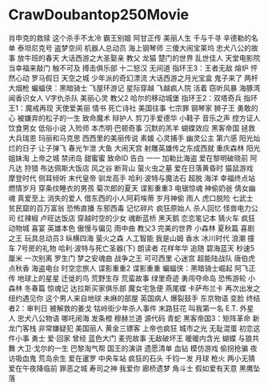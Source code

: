 # CrawDoubantop250Movie
肖申克的救赎
这个杀手不太冷
霸王别姬
阿甘正传
美丽人生
千与千寻
辛德勒的名单
泰坦尼克号
盗梦空间
机器人总动员
海上钢琴师
三傻大闹宝莱坞
忠犬八公的故事
放牛班的春天
大话西游之大圣娶亲
教父
龙猫
楚门的世界
乱世佳人
天堂电影院
当幸福来敲门
触不可及
搏击俱乐部
十二怒汉
无间道
指环王3：王者无敌
熔炉
怦然心动
罗马假日
天空之城
少年派的奇幻漂流
大话西游之月光宝盒
鬼子来了
两杆大烟枪
蝙蝠侠：黑暗骑士
飞屋环游记
星际穿越
飞越疯人院
活着
窃听风暴
海豚湾
闻香识女人
V字仇杀队
美丽心灵
教父2
哈尔的移动城堡
指环王2：双塔奇兵
指环王1：魔戒再现
天使爱美丽
情书
死亡诗社
美国往事
七宗罪
钢琴家
狮子王
勇敢的心
被嫌弃的松子的一生
致命魔术
辩护人
剪刀手爱德华
小鞋子
音乐之声
控方证人
饮食男女
低俗小说
入殓师
本杰明·巴顿奇事
沉默的羔羊
蝴蝶效应
黑客帝国
拯救大兵瑞恩
玛丽和马克思
西西里的美丽传说
素媛
心灵捕手
幽灵公主
第六感
阳光灿烂的日子
让子弹飞
春光乍泄
大鱼
大闹天宫
射雕英雄传之东成西就
重庆森林
阳光姐妹淘
上帝之城
禁闭岛
甜蜜蜜
致命ID
告白
一一
加勒比海盗
爱在黎明破晓前
阿凡达
狩猎
布达佩斯大饭店
风之谷
断背山
萤火虫之墓
爱在日落黄昏时
猫鼠游戏
摩登时代
侧耳倾听
末代皇帝
驯龙高手
哈利·波特与魔法石
超脱
海洋
幸福终点站
燃情岁月
穿条纹睡衣的男孩
菊次郎的夏天
谍影重重3
电锯惊魂
神偷奶爸
倩女幽魂
真爱至上
消失的爱人
借东西的小人阿莉埃蒂
岁月神偷
雨人
虎口脱险
七武士
贫民窟的百万富翁
恐怖直播
东邪西毒
记忆碎片
疯狂原始人
杀人回忆
怪兽电力公司
红辣椒
卢旺达饭店
穿越时空的少女
魂断蓝桥
黑天鹅
恋恋笔记本
猜火车
疯狂动物城
喜宴
英雄本色
傲慢与偏见
雨中曲
教父3
完美的世界
小森林 夏秋篇
喜剧之王
玩具总动员3
纵横四海
萤火之森
人工智能
我是山姆
香水
冰川时代
浪潮
撞车
7号房的礼物
哈利·波特与死亡圣器(下)
朗读者
花样年华
追随
碧海蓝天
秒速5厘米
一次别离
罗生门
梦之安魂曲
战争之王
可可西里
心迷宫
超能陆战队
唐伯虎点秋香
海盗电台
时空恋旅人
谍影重重2
谍影重重
蝙蝠侠：黑暗骑士崛起
阿飞正传
地球上的星星
迁徙的鸟
荒野生存
荒蛮故事
绿里奇迹
勇闯夺命岛
恐怖游轮
小森林 冬春篇
惊魂记
达拉斯买家俱乐部
魔女宅急便
燕尾蝶
卡萨布兰卡
再次出发之纽约遇见你
这个男人来自地球
未麻的部屋
英国病人
爆裂鼓手
东京物语
变脸
终结者2：审判日
被解救的姜戈
牯岭街少年杀人事件
末路狂花
叫我第一名
E.T. 外星人
忠犬八公物语
哪吒闹海
发条橙
穆赫兰道
源代码
青蛇
黑客帝国3：矩阵革命
新龙门客栈
非常嫌疑犯
美国丽人
黄金三镖客
上帝也疯狂
城市之光
无耻混蛋
初恋这件小事
勇士
爱·回家
曾经
蓝色大门
麦兜故事
无敌破坏王
暖暖内含光
蝴蝶
与狼共舞
大卫·戈尔的一生
巴黎淘气帮
国王的演讲
遗愿清单
血钻
模仿游戏
偷拐抢骗
夜访吸血鬼
荒岛余生
爱在暹罗
中央车站
疯狂的石头
千钧一发
月球
枪火
两小无猜
爱在午夜降临前
罪恶之城
寿司之神
我爱你
廊桥遗梦
角斗士
假如爱有天意
黑鹰坠落
